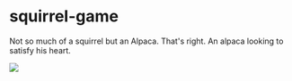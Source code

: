 # squirrel-game

Not so much of a squirrel but an Alpaca. That's right. An alpaca looking to satisfy his heart.

![](public/images.heart.png)
